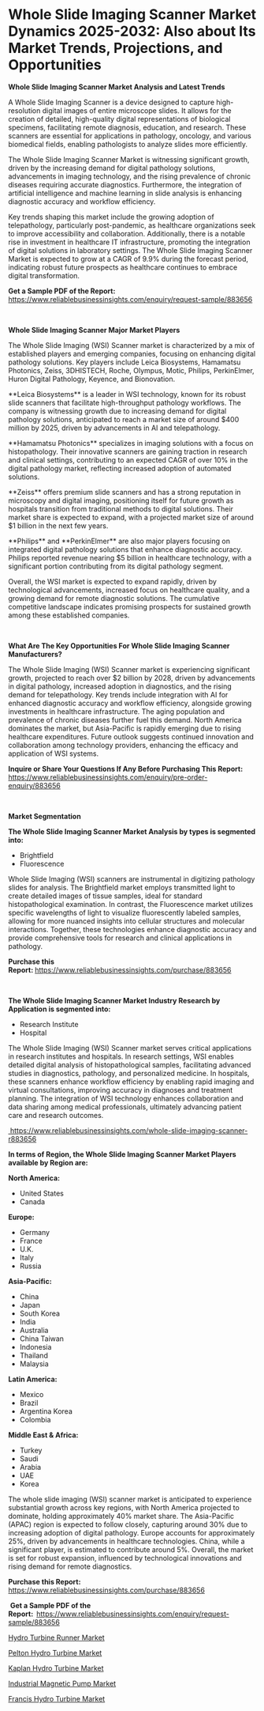 <p><h1>Whole Slide Imaging Scanner Market Dynamics 2025-2032: Also about Its Market Trends, Projections, and Opportunities</h1></p><p><strong>Whole Slide Imaging Scanner Market Analysis and Latest Trends</strong></p>
<p><p>A Whole Slide Imaging Scanner is a device designed to capture high-resolution digital images of entire microscope slides. It allows for the creation of detailed, high-quality digital representations of biological specimens, facilitating remote diagnosis, education, and research. These scanners are essential for applications in pathology, oncology, and various biomedical fields, enabling pathologists to analyze slides more efficiently.</p><p>The Whole Slide Imaging Scanner Market is witnessing significant growth, driven by the increasing demand for digital pathology solutions, advancements in imaging technology, and the rising prevalence of chronic diseases requiring accurate diagnostics. Furthermore, the integration of artificial intelligence and machine learning in slide analysis is enhancing diagnostic accuracy and workflow efficiency.</p><p>Key trends shaping this market include the growing adoption of telepathology, particularly post-pandemic, as healthcare organizations seek to improve accessibility and collaboration. Additionally, there is a notable rise in investment in healthcare IT infrastructure, promoting the integration of digital solutions in laboratory settings. The Whole Slide Imaging Scanner Market is expected to grow at a CAGR of 9.9% during the forecast period, indicating robust future prospects as healthcare continues to embrace digital transformation.</p></p>
<p><strong>Get a Sample PDF of the Report:&nbsp;</strong> <a href="https://www.reliablebusinessinsights.com/enquiry/request-sample/883656?utm_campaign=57&utm_medium=2&utm_source=Github&utm_content=ia&utm_term=18022025&utm_id=whole-slide-imaging-scanner">https://www.reliablebusinessinsights.com/enquiry/request-sample/883656</a></p>
<p>&nbsp;</p>
<p><strong>Whole Slide Imaging Scanner Major Market Players</strong></p>
<p><p>The Whole Slide Imaging (WSI) Scanner market is characterized by a mix of established players and emerging companies, focusing on enhancing digital pathology solutions. Key players include Leica Biosystems, Hamamatsu Photonics, Zeiss, 3DHISTECH, Roche, Olympus, Motic, Philips, PerkinElmer, Huron Digital Pathology, Keyence, and Bionovation.</p><p>**Leica Biosystems** is a leader in WSI technology, known for its robust slide scanners that facilitate high-throughput pathology workflows. The company is witnessing growth due to increasing demand for digital pathology solutions, anticipated to reach a market size of around $400 million by 2025, driven by advancements in AI and telepathology.</p><p>**Hamamatsu Photonics** specializes in imaging solutions with a focus on histopathology. Their innovative scanners are gaining traction in research and clinical settings, contributing to an expected CAGR of over 10% in the digital pathology market, reflecting increased adoption of automated solutions.</p><p>**Zeiss** offers premium slide scanners and has a strong reputation in microscopy and digital imaging, positioning itself for future growth as hospitals transition from traditional methods to digital solutions. Their market share is expected to expand, with a projected market size of around $1 billion in the next few years.</p><p>**Philips** and **PerkinElmer** are also major players focusing on integrated digital pathology solutions that enhance diagnostic accuracy. Philips reported revenue nearing $5 billion in healthcare technology, with a significant portion contributing from its digital pathology segment.</p><p>Overall, the WSI market is expected to expand rapidly, driven by technological advancements, increased focus on healthcare quality, and a growing demand for remote diagnostic solutions. The cumulative competitive landscape indicates promising prospects for sustained growth among these established companies.</p></p>
<p>&nbsp;</p>
<p><strong>What Are The Key Opportunities For Whole Slide Imaging Scanner Manufacturers?</strong></p>
<p><p>The Whole Slide Imaging (WSI) Scanner market is experiencing significant growth, projected to reach over $2 billion by 2028, driven by advancements in digital pathology, increased adoption in diagnostics, and the rising demand for telepathology. Key trends include integration with AI for enhanced diagnostic accuracy and workflow efficiency, alongside growing investments in healthcare infrastructure. The aging population and prevalence of chronic diseases further fuel this demand. North America dominates the market, but Asia-Pacific is rapidly emerging due to rising healthcare expenditures. Future outlook suggests continued innovation and collaboration among technology providers, enhancing the efficacy and application of WSI systems.</p></p>
<p><strong>Inquire or Share Your Questions If Any Before Purchasing This Report:</strong> <a href="https://www.reliablebusinessinsights.com/enquiry/pre-order-enquiry/883656?utm_campaign=57&utm_medium=2&utm_source=Github&utm_content=ia&utm_term=18022025&utm_id=whole-slide-imaging-scanner">https://www.reliablebusinessinsights.com/enquiry/pre-order-enquiry/883656</a></p>
<p>&nbsp;</p>
<p><strong>Market Segmentation</strong></p>
<p><strong>The Whole Slide Imaging Scanner Market Analysis by types is segmented into:</strong></p>
<p><ul><li>Brightfield</li><li>Fluorescence</li></ul></p>
<p><p>Whole Slide Imaging (WSI) scanners are instrumental in digitizing pathology slides for analysis. The Brightfield market employs transmitted light to create detailed images of tissue samples, ideal for standard histopathological examination. In contrast, the Fluorescence market utilizes specific wavelengths of light to visualize fluorescently labeled samples, allowing for more nuanced insights into cellular structures and molecular interactions. Together, these technologies enhance diagnostic accuracy and provide comprehensive tools for research and clinical applications in pathology.</p></p>
<p><strong>Purchase this Report:&nbsp;</strong><a href="https://www.reliablebusinessinsights.com/purchase/883656?utm_campaign=57&utm_medium=2&utm_source=Github&utm_content=ia&utm_term=18022025&utm_id=whole-slide-imaging-scanner">https://www.reliablebusinessinsights.com/purchase/883656</a></p>
<p>&nbsp;</p>
<p><strong>The Whole Slide Imaging Scanner Market Industry Research by Application is segmented into:</strong></p>
<p><ul><li>Research Institute</li><li>Hospital</li></ul></p>
<p><p>The Whole Slide Imaging (WSI) Scanner market serves critical applications in research institutes and hospitals. In research settings, WSI enables detailed digital analysis of histopathological samples, facilitating advanced studies in diagnostics, pathology, and personalized medicine. In hospitals, these scanners enhance workflow efficiency by enabling rapid imaging and virtual consultations, improving accuracy in diagnoses and treatment planning. The integration of WSI technology enhances collaboration and data sharing among medical professionals, ultimately advancing patient care and research outcomes.</p></p>
<p><a href="https://www.reliablebusinessinsights.com/whole-slide-imaging-scanner-r883656?utm_campaign=57&utm_medium=2&utm_source=Github&utm_content=ia&utm_term=18022025&utm_id=whole-slide-imaging-scanner">&nbsp;https://www.reliablebusinessinsights.com/whole-slide-imaging-scanner-r883656</a></p>
<p><strong>In terms of Region, the Whole Slide Imaging Scanner Market Players available by Region are:</strong></p>
<p>
    <p> <strong> North America: </strong>
        <ul>
            <li>United States</li>
            <li>Canada</li>
        </ul>
        </p> 
    <p> <strong> Europe: </strong>
        <ul>
            <li>Germany</li>
            <li>France</li>
            <li>U.K.</li>
            <li>Italy</li>
            <li>Russia</li>
        </ul>
        </p> 
    <p> <strong> Asia-Pacific: </strong>
        <ul>
            <li>China</li>
            <li>Japan</li>
            <li>South Korea</li>
            <li>India</li>
            <li>Australia</li>
            <li>China Taiwan</li>
            <li>Indonesia</li>
            <li>Thailand</li>
            <li>Malaysia</li>
        </ul>
        </p> 
    <p> <strong> Latin America: </strong>
        <ul>
            <li>Mexico</li>
            <li>Brazil</li>
            <li>Argentina Korea</li>
            <li>Colombia</li>
        </ul>
        </p> 
    <p> <strong> Middle East & Africa: </strong>
        <ul>
            <li>Turkey</li>
            <li>Saudi</li>
            <li>Arabia</li>
            <li>UAE</li>
            <li>Korea</li>
        </ul>
    </p>
    </p>
<p><p>The whole slide imaging (WSI) scanner market is anticipated to experience substantial growth across key regions, with North America projected to dominate, holding approximately 40% market share. The Asia-Pacific (APAC) region is expected to follow closely, capturing around 30% due to increasing adoption of digital pathology. Europe accounts for approximately 25%, driven by advancements in healthcare technologies. China, while a significant player, is estimated to contribute around 5%. Overall, the market is set for robust expansion, influenced by technological innovations and rising demand for remote diagnostics.</p></p>
<p><strong>Purchase this Report: </strong><a href="https://www.reliablebusinessinsights.com/purchase/883656?utm_campaign=57&utm_medium=2&utm_source=Github&utm_content=ia&utm_term=18022025&utm_id=whole-slide-imaging-scanner">https://www.reliablebusinessinsights.com/purchase/883656</a></p>
<p>&nbsp;<strong>Get a Sample PDF of the Report:&nbsp;&nbsp;</strong><a href="https://www.reliablebusinessinsights.com/enquiry/request-sample/883656?utm_campaign=57&utm_medium=2&utm_source=Github&utm_content=ia&utm_term=18022025&utm_id=whole-slide-imaging-scanner">https://www.reliablebusinessinsights.com/enquiry/request-sample/883656</a></p>
<p><strong></strong></p>
<p><p><a href="https://github.com/aqharimbugua3/Market-Research-Report-List-1/blob/main/hydro-turbine-runner-market.md?utm_campaign=57&utm_medium=2&utm_source=Github&utm_content=ia&utm_term=18022025&utm_id=whole-slide-imaging-scanner">Hydro Turbine Runner Market</a></p><p><a href="https://github.com/rianttegang/Market-Research-Report-List-1/blob/main/pelton-hydro-turbine-market.md?utm_campaign=57&utm_medium=2&utm_source=Github&utm_content=ia&utm_term=18022025&utm_id=whole-slide-imaging-scanner">Pelton Hydro Turbine Market</a></p><p><a href="https://github.com/vengatsabibu/Market-Research-Report-List-1/blob/main/kaplan-hydro-turbine-market.md?utm_campaign=57&utm_medium=2&utm_source=Github&utm_content=ia&utm_term=18022025&utm_id=whole-slide-imaging-scanner">Kaplan Hydro Turbine Market</a></p><p><a href="https://github.com/doljanzwald/Market-Research-Report-List-1/blob/main/industrial-magnetic-pump-market.md?utm_campaign=57&utm_medium=2&utm_source=Github&utm_content=ia&utm_term=18022025&utm_id=whole-slide-imaging-scanner">Industrial Magnetic Pump Market</a></p><p><a href="https://github.com/sefathlehki/Market-Research-Report-List-1/blob/main/francis-hydro-turbine-market.md?utm_campaign=57&utm_medium=2&utm_source=Github&utm_content=ia&utm_term=18022025&utm_id=whole-slide-imaging-scanner">Francis Hydro Turbine Market</a></p></p>